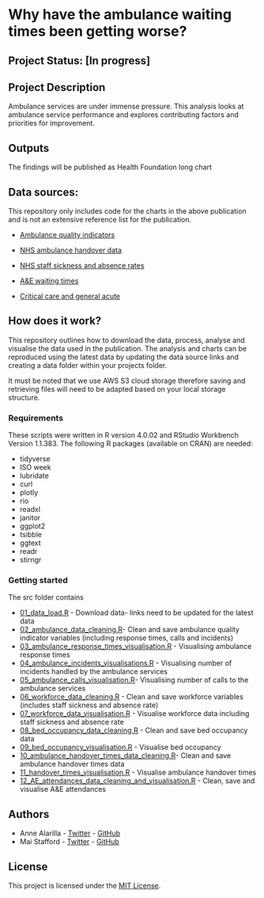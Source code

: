 # Why have the ambulance waiting times been getting worse?

## Project Status: [In progress]

## Project Description

Ambulance services are under immense pressure. This analysis looks at ambulance service performance and explores contributing factors and priorities for improvement.

## Outputs

The findings will be published as Health Foundation long chart

## Data sources:

This repository only includes code for the charts in the above publication and is not an extensive reference list for the publication.

* [Ambulance quality indicators](https://www.england.nhs.uk/statistics/statistical-work-areas/ambulance-quality-indicators/ambulance-quality-indicators-data-2021-22/) 

* [NHS ambulance handover data](https://www.england.nhs.uk/statistics/statistical-work-areas/uec-sitrep/) 

* [NHS staff sickness and absence rates](https://digital.nhs.uk/data-and-information/publications/statistical/nhs-sickness-absence-rates/april-2020-provisional-statistics)    

* [A&E waiting times](https://www.england.nhs.uk/statistics/statistical-work-areas/ae-waiting-times-and-activity/)

* [Critical care and general acute](https://www.england.nhs.uk/statistics/statistical-work-areas/bed-availability-and-occupancy/critical-care-and-general-acute-beds-urgent-and-emergency-care-daily-situation-reports/)

## How does it work? 

This repository outlines how to download the data, process, analyse and visualise the data used in the publication. The analysis and charts can be reproduced using the latest data by updating the data source links and creating a data folder within your projects folder. 

It must be noted that we use AWS S3 cloud storage therefore saving and retrieving files will need to be adapted based on your local storage structure. 

### Requirements 

These scripts were written in R version 4.0.02 and RStudio Workbench Version 1.1.383. The following R packages (available on CRAN) are needed:

* tidyverse
* ISO week 
* lubridate 
* curl
* plotly
* rio
* readxl
* janitor
* ggplot2 
* tsibble
* ggtext
* readr
* stirngr

### Getting started

The src folder contains 
 
* [01_data_load.R](https://github.com/HFAnalyticsLab/ambulance_and_emergency_care/blob/main/Scripts/01_data_load.R) - Download data- links need to be updated for the latest data
* [02_ambulance_data_cleaning.R](https://github.com/HFAnalyticsLab/ambulance_and_emergency_care/blob/main/Scripts/02_ambulance_data_cleaning.R)- Clean and save ambulance quality indicator variables (including response times, calls and incidents)
* [03_ambulance_response_times_visualisation.R](https://github.com/HFAnalyticsLab/ambulance_and_emergency_care/blob/main/Scripts/03_ambulance_response_times_visualisation.R) - Visualising ambulance response times
* [04_ambulance_incidents_visualisations.R](https://github.com/HFAnalyticsLab/ambulance_and_emergency_care/blob/main/Scripts/04_ambulance_incidents_visualisations.R) - Visualising number of incidents handled by the ambulance services
* [05_ambulance_calls_visualisation.R](https://github.com/HFAnalyticsLab/ambulance_and_emergency_care/blob/main/Scripts/05_ambulance_calls_visualisation.R)- Visualising number of calls to the ambulance services
* [06_workforce_data_cleaning.R](https://github.com/HFAnalyticsLab/ambulance_and_emergency_care/blob/main/Scripts/06_workforce_data_cleaning.R) - Clean and save workforce variables (includes staff sickness and absence rate)
* [07_workforce_data_visualisation.R](https://github.com/HFAnalyticsLab/ambulance_and_emergency_care/blob/main/Scripts/07_workforce_data_visualisation.R) - Visualise workforce data including staff sickness and absence rate
* [08_bed_occupancy_data_cleaning.R](https://github.com/HFAnalyticsLab/ambulance_and_emergency_care/blob/main/Scripts/08_bed_occupancy_data_cleaning.R) - Clean and save bed occupancy data 
* [09_bed_occupancy_visualisation.R](https://github.com/HFAnalyticsLab/ambulance_and_emergency_care/blob/main/Scripts/09_bed_occupancy_visualisation.R) - Visualise bed occupancy
* [10_ambulance_handover_times_data_cleaning.R](https://github.com/HFAnalyticsLab/ambulance_and_emergency_care/blob/main/Scripts/10_ambulance_handover_times_data_cleaning.R)- Clean and save ambulance handover times data
* [11_handover_times_visualisation.R](https://github.com/HFAnalyticsLab/ambulance_and_emergency_care/blob/main/Scripts/11_handover_times_visualisation.R) - Visualise ambulance handover times 
* [12_AE_attendances_data_cleaning_and_visualisation.R](https://github.com/HFAnalyticsLab/ambulance_and_emergency_care/blob/main/Scripts/12_AE_attendances_data_cleaning_and_visualisation.R) - Clean, save and visualise A&E attendances

## Authors
* Anne Alarilla - [Twitter](https://twitter.com/AlarillaAnne) - [GitHub](https://github.com/annealarilla)
* Mai Stafford - [Twitter](https://twitter.com/stafford_xm) - [GitHub](https://github.com/maistafford)

## License

This project is licensed under the [MIT License](https://github.com/HFAnalyticsLab/ambulance_and_emergency_care/blob/main/LICENSE).









